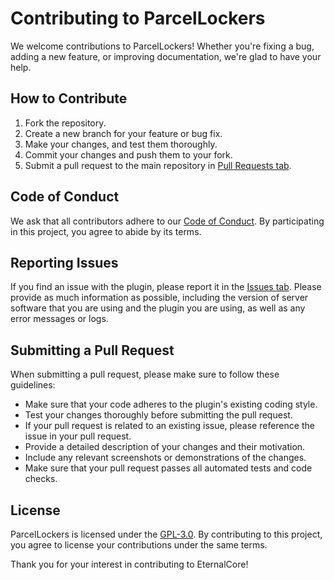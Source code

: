 # Contributing to ParcelLockers

We welcome contributions to ParcelLockers! Whether you're fixing a bug, adding a new feature, or improving
documentation,
we're glad to have your help.

## How to Contribute

1. Fork the repository.
2. Create a new branch for your feature or bug fix.
3. Make your changes, and test them thoroughly.
4. Commit your changes and push them to your fork.
5. Submit a pull request to the main repository
   in [Pull Requests tab](https://github.com/EternalCodeTeam/ParcelLockers/compare).

## Code of Conduct

We ask that all contributors adhere to our [Code of Conduct](./CODE_OF_CONDUCT.md). By participating in this project,
you agree to abide by its terms.

## Reporting Issues

If you find an issue with the plugin, please report it in
the [Issues tab](https://github.com/EternalCodeTeam/ParcelLockers/issues/new/choose). Please provide as much information
as possible, including the version of server software that you are using and the plugin you are using, as well as any
error messages or logs.

## Submitting a Pull Request

When submitting a pull request, please make sure to follow these guidelines:

* Make sure that your code adheres to the plugin's existing coding style.
* Test your changes thoroughly before submitting the pull request.
* If your pull request is related to an existing issue, please reference the issue in your pull request.
* Provide a detailed description of your changes and their motivation.
* Include any relevant screenshots or demonstrations of the changes.
* Make sure that your pull request passes all automated tests and code checks.

## License

ParcelLockers is licensed under the [GPL-3.0](../LICENSE). By contributing to this project, you agree to license your
contributions under the same terms.

Thank you for your interest in contributing to EternalCore!
